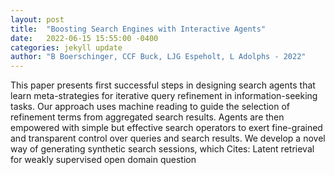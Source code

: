```yaml
---
layout: post
title:  "Boosting Search Engines with Interactive Agents"
date:   2022-06-15 15:55:00 -0400
categories: jekyll update
author: "B Boerschinger, CCF Buck, LJG Espeholt, L Adolphs - 2022"
---
```

This paper presents first successful steps in designing search agents that learn meta-strategies for iterative query refinement in information-seeking tasks. Our approach uses machine reading to guide the selection of refinement terms from aggregated search results. Agents are then empowered with simple but effective search operators to exert fine-grained and transparent control over queries and search results. We develop a novel way of generating synthetic search sessions, which 
Cites: Latent retrieval for weakly supervised open domain question